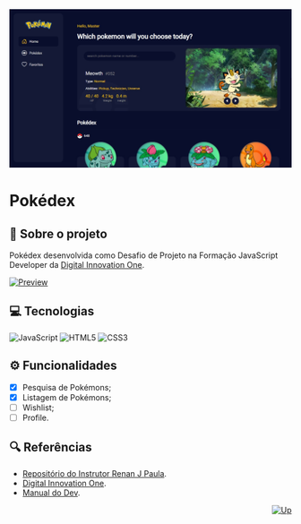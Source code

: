 <div id="top" align="center">
  <a href="https://elidianaandrade.github.io/pokedex">
    <img alt="Screen Pokédex" src="https://raw.githubusercontent.com/elidianaandrade/pokedex/0743695aabb7bf0bfa34eea1723fb66e1387069b/src/assets/images/screen.jpg">
  </a>
</div>

# Pokédex

## 🔴 Sobre o projeto
Pokédex desenvolvida como Desafio de Projeto na Formação JavaScript Developer da [Digital Innovation One](https://www.dio.me/).

[![Preview](https://img.shields.io/badge/Preview-000?style=for-the-badge&logo=github&logoColor=7520FF)](https://elidianaandrade.github.io/pokedex/)

## 💻 Tecnologias
![JavaScript](https://img.shields.io/badge/JavaScript-000?style=for-the-badge&logo=javascript&logoColor=7520FF)
![HTML5](https://img.shields.io/badge/HTML5-000?style=for-the-badge&logo=html5&logoColor=7520FF)
![CSS3](https://img.shields.io/badge/CSS3-000?style=for-the-badge&logo=css3&logoColor=7520FF)

## ⚙ Funcionalidades
- [x] Pesquisa de Pokémons;
- [x] Listagem de Pokémons;
- [ ] Wishlist;
- [ ] Profile.

## 🔍 Referências
- [Repositório do Instrutor Renan J Paula](https://github.com/digitalinnovationone/js-developer-pokedex).
- [Digital Innovation One](https://www.dio.me/).
- [Manual do Dev](https://youtu.be/SjtdH3dWLa8).

<div align="right">
  <a href="#top">
    <img alt="Up" height="25" src="https://raw.githubusercontent.com/FortAwesome/Font-Awesome/6.x/svgs/solid/angle-up.svg">
  </a>
</div>
